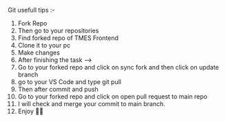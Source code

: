 Git usefull tips :-

1. Fork Repo
2. Then go to your repositories
3. Find forked repo of TMES Frontend
4. Clone it to your pc
5. Make changes
6. After finishing the task -->
7. Go to your forked repo and click on sync fork and then click on update branch
8. go to your VS Code and type git pull
9. Then after commit and push
10. Go to your forked repo and click on open pull request to main repo
11. I will check and merge your commit to main branch.
12. Enjoy 🙌🙌
